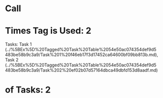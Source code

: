 # Call

# Times Tag is Used: 2
Tasks: Task 1 (../%5BEx%5D%20Tagged%20Task%20Table%2054e50ac074354def9d5483be58b9c3a9/Task%201%20f46eb17f3d17452ca64600bf09bb813b.md), Task 2 (../%5BEx%5D%20Tagged%20Task%20Table%2054e50ac074354def9d5483be58b9c3a9/Task%202%20ef02b07d57164dbca49dbfd153d8aadf.md)
# of Tasks: 2